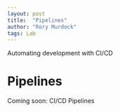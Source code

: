 ```yaml
---
layout: post
title:  "Pipelines"
author: "Rory Murdock"
tags: Lab
---
```


Automating development with CI/CD

# Pipelines

Coming soon: CI/CD Pipelines
